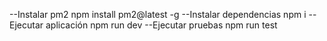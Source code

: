 --Instalar pm2
npm install pm2@latest -g
--Instalar dependencias
npm i
--Ejecutar aplicación
npm run dev
--Ejecutar pruebas
npm run test
